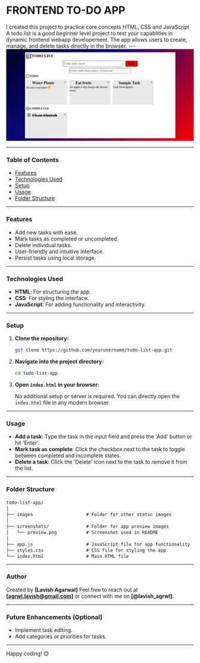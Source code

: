 <h1>FRONTEND TO-DO APP</h1>
I created this project to practice core concepts HTML, CSS and JavaScript
A todo list is a good beginner level project to test your capablities in dynamic frontend webapp developement.
The app allows users to create, manage, and delete tasks directly in the browser.
---

<img src="./screenshots/preview.png">

---

### Table of Contents
- [Features](#features)
- [Technologies Used](#technologies-used)
- [Setup](#setup)
- [Usage](#usage)
- [Folder Structure](#folder-structure)
---

### Features

- Add new tasks with ease.
- Mark tasks as completed or uncompleted.
- Delete individual tasks.
- User-friendly and intuitive interface.
- Persist tasks using local storage.

---

### Technologies Used

- **HTML**: For structuring the app.
- **CSS**: For styling the interface.
- **JavaScript**: For adding functionality and interactivity.

---

### Setup

1. **Clone the repository:**

    ```bash
    git clone https://github.com/yourusername/todo-list-app.git
    ```

2. **Navigate into the project directory:**

    ```bash
    cd todo-list-app
    ```

3. **Open `index.html` in your browser:**

    No additional setup or server is required. You can directly open the `index.html` file in any modern browser.

---

### Usage

- **Add a task**: Type the task in the input field and press the 'Add' button or hit 'Enter'.
- **Mark task as complete**: Click the checkbox next to the task to toggle between completed and incomplete states.
- **Delete a task**: Click the 'Delete' icon next to the task to remove it from the list.

---

### Folder Structure

```plaintext
todo-list-app/
│
├── images                    # Folder for other static images
│
├── screenshots/              # Folder for app preview images
│   └── preview.png           # Screenshot used in README
│
├── app.js                    # JavaScript file for app functionality
├── styles.css                # CSS file for styling the app
└── index.html                # Main HTML file
```

---


### Author

Created by **[Lavish Agarwal]**
Feel free to reach out at **[agrwl.lavish@gmail.com]** or connect with me on **[@lavish_agrwl]**.

---

### Future Enhancements (Optional)
- Implement task editing.
- Add categories or priorities for tasks.

---

Happy coding! 😊
